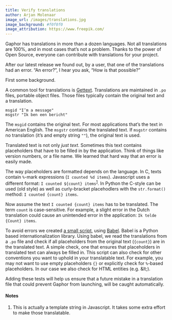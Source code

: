```yaml
---
title: Verify translations
author: Arjan Molenaar
image_url: /images/translations.jpg
image_background: #f0f0f0
image_attribution: https://www.freepik.com/
---
```



Gaphor has translations in more than a dozen languages. Not all translations
are 100%, and in most cases that’s not a problem. Thanks to the power of Open
Source, everyone can contribute with translations for your project.

After our latest release we found out, by a user, that one of the translations
had an error. “An error?”, I hear you ask, “How is that possible?”

<!--break-->

First some background.

A common tool for translations is
[Gettext](https://www.gnu.org/software/gettext/). Translations are maintained
in `.po` files, portable object files. Those files typically contain the
original text and a translation.

```gettext
msgid "I’m a message"
msgstr "Ik ben een bericht"
```

The `msgid` contains the original text. For most applications that’s the text
in American English. The `msgstr` contains the translated text. If `msgstr`
contains no translation (it’s and empty string `""`), the original text is
used.

Translated text is not only _just text_. Sometimes this text contains
placeholders that have to be filled in by the application. Think of things like
version numbers, or a file name. We learned that hard way that an error is
easily made.

The way placeholders are formatted depends on the language. In C, texts contain
`%`-mark expressions (`I counted %d items`). Javascript uses a different
format: `I counted ${count} items`<sup>[1](#note1)</sup>. In Python the
C-style can be used (old style) as well as curly-bracket placehodlers with the
`str.format()` method: `I counted {count} items`.

Now assume the text `I counted {count} items` has to be translated. The term
`count` is case-sensitive. For example, a slight error in the Dutch translation
could cause an unintended error in the application: `Ik telde {Count} items`.

To avoid errors we created [a small
script](https://github.com/gaphor/gaphor/blob/master/po/check-babel.py), using
[Babel](http://babel.pocoo.org/). Babel is a Python based internationalization
library. Using babel, we read the translations from a `.po` file and check if
all placeholders from the original text (`{count}`) are in the translated text.
A simple check, one that ensures that placeholders in translated text can
always be filled in. This script can also check for other conventions you want
to uphold in your translatable text. For example, you may not want to use empty
placeholders `{}` or explicitly check for `%`-based placeholders. In our case
we also check for HTML entities (e.g. &amp;lt;).

Adding these tests will help us ensure that a future mistake in a translation
file that could prevent Gaphor from launching, will be caught automatically.

#### Notes

1. <a name="note1"></a>This is actually a template string in Javascript. It
   takes some extra effort to make those translatable.

